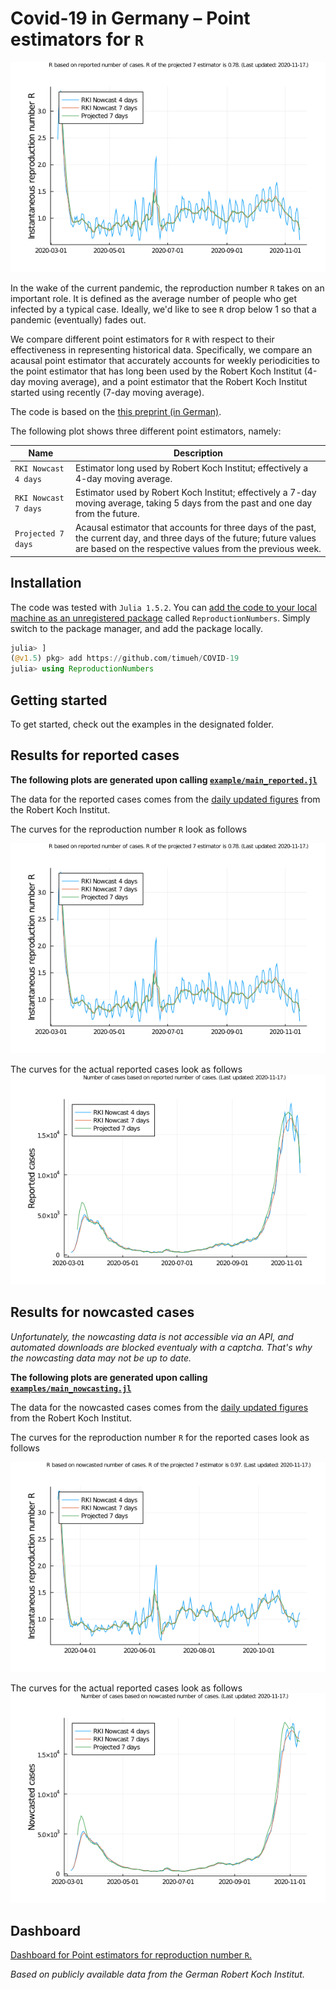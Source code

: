 # Covid-19 in Germany &ndash; Point estimators for `R`

![Reproduction numbers](example/reproduction-numbers-reported.png)

In the wake of the current pandemic, the reproduction number `R` takes on an important role.
It is defined as the average number of people who get infected by a typical case.
Ideally, we'd like to see `R` drop below 1 so that a pandemic (eventually) fades out.

We compare different point estimators for `R` with respect to their effectiveness in representing historical data.
Specifically, we compare an acausal point estimator that accurately accounts for weekly periodicities to the point estimator that has long been used by the Robert Koch Institut (4-day moving average), and a point estimator that the Robert Koch Institut started using recently (7-day moving average).

The code is based on the [this preprint (in German)](https://www.researchgate.net/profile/Ralf_Mikut/publication/341447502_Schatzung_einer_zeitabhangigen_Reproduktionszahl_R_fur_Daten_mit_einer_wochentlichen_Periodizitat_am_Beispiel_von_SARS-CoV-2-Infektionen_und_COVID-19/links/5ec190ee92851c11a870291a/Schaetzung-einer-zeitabhaengigen-Reproduktionszahl-R-fuer-Daten-mit-einer-woechentlichen-Periodizitaet-am-Beispiel-von-SARS-CoV-2-Infektionen-und-COVID-19.pdf).

The following plot shows three different point estimators, namely:

| Name | Description |
| --- | --- |
| `RKI Nowcast 4 days` | Estimator long used by Robert Koch Institut; effectively a 4-day moving average. |
| `RKI Nowcast 7 days` | Estimator used by Robert Koch Institut; effectively a 7-day moving average, taking 5 days from the past and one day from the future. |
| `Projected 7 days` | Acausal estimator that accounts for three days of the past, the current day, and three days of the future; future values are based on the respective values from the previous week. | 

## Installation

The code was tested with `Julia 1.5.2`.
You can [add the code to your local machine as an unregistered package](https://julialang.github.io/Pkg.jl/v1/managing-packages/#Adding-unregistered-packages-1) called `ReproductionNumbers`.
Simply switch to the package manager, and add the package locally.
```julia
julia> ]
(@v1.5) pkg> add https://github.com/timueh/COVID-19
julia> using ReproductionNumbers
```

## Getting started

To get started, check out the examples in the designated folder.

## Results for reported cases

__The following plots are generated upon calling [`example/main_reported.jl`](example/main_reported.jl)__

The data for the reported cases comes from the [daily updated figures](https://www.arcgis.com/sharing/rest/content/items/f10774f1c63e40168479a1feb6c7ca74/data) from the Robert Koch Institut.

The curves for the reproduction number `R` look as follows

![Reproduction numbers](example/reproduction-numbers-reported.png)

The curves for the actual reported cases look as follows
![Reported cases](example/cases-reported.png)

## Results for nowcasted cases

*Unfortunately, the nowcasting data is not accessible via an API, and automated downloads are blocked eventualy with a captcha. That's why the nowcasting data may not be up to date.*

__The following plots are generated upon calling [`examples/main_nowcasting.jl`](examples/main_nowcasting.jl)__

The data for the nowcasted cases comes from the [daily updated figures](https://www.rki.de/DE/Content/InfAZ/N/Neuartiges_Coronavirus/Projekte_RKI/Nowcasting_Zahlen.xlsx\?__blob\=publicationFile) from the Robert Koch Institut.

The curves for the reproduction number `R` for the reported cases look as follows

![Reproduction numbers](example/reproduction-numbers-nowcasting.png)

The curves for the actual reported cases look as follows
![Reported cases](example/cases-nowcasting.png)


## Dashboard

[Dashboard for Point estimators for reproduction number `R`.](https://r-estimator-dashboard.herokuapp.com/)

*Based on publicly available data from the German Robert Koch Institut.*